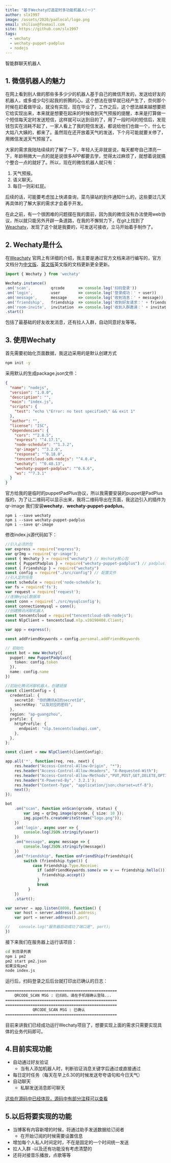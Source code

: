 ```yaml
---
title: "基于Wechaty打造定时多功能机器人(一)"
author: slx1997
image: /assets/2020/padlocal/logo.png
email: shiliux@foxmail.com
site: https://github.com/slx1997
tags:
  - wechaty
  - wechaty-puppet-padplus
  - nodejs
---
```


智能群聊天机器人

## 1. 微信机器人的魅力

在网上看到别人做的那些多多少少的机器人基于自己的微信开发的，发送给好友的机器人，或多或少勾引起我的折腾的心。这个想法在很早就已经产生了，奈何那个时候在赶着做毕设，就没有实现，现在毕业了，工作之后，这个想法越来越想要把它给实现出来，本来就是想要在起床的时候收到天气预报的提醒，本来是打算做一个短信每天定时发送短信，这样就可以达到目的了，用了一段时间的短信后，发现钱包实在消耗不起了，一家人看上了我的短信发送，都说给他们也做一个，什么七大姑八大姨的，都来了。虽然现在还开放着天气的发送，下个月可能就要关停了，用微信发送天气预报了。

大家的需求我陆陆续续的了解了一下，年轻人无非就是说，每天都夸自己漂亮一下，年龄稍微大一点的就是说很多APP都要去学，觉得太过麻烦了，就想着说就搞个整合一点的就好了。所以，现在的微信机器人就只有：

1. 天气预报。
2. 语义聊天。
3. 每日一则彩虹屁。

后续的话，可能要考虑加上快递查询，菜鸟驿站的到件通知什么的，这些要过几天再具体的了解大家的需求才会着手开发。

在此之前，有一个很困难的问题摆在我的面前，因为我的微信没有办法使用web协议，所以就只能另外开辟一条道路，在我的不懈努力下，在git上找到了[Weachaty](https://github.com/wechaty/wechaty)，发现了这个就是我要的，可发送可接收，立马开始着手制作了。

## 2. Wechaty是什么

在[Weachaty](https://github.com/wechaty/wechaty) 官网上有详细的介绍，我主要是通过官方文档来进行编写的，官方文档分为[中文版](https://wechaty.js.org/v/zh/)、[英文版](https://wechaty.js.org/docs/api)英文版的文档更新更全更新。

``` JavaScript
import { Wechaty } from 'wechaty'

Wechaty.instance()
.on('scan',         qrcode      => console.log('扫码登录'))
.on('login',        user        => console.log('登录成功：' + user))
.on('message',      message     => console.log('收到消息：' + message))
.on('friendship',   friendship  => console.log('收到好友请求：' + friendship))
.on('room-invite',  invitation  => console.log('收到入群邀请：' + invitation))
.start()
```

包括了最基础的好友收发消息，还有拉人入群，自动同意好友等等。

## 3. 使用Wechaty

首先需要初始化页面数据，我这边采用的是默认创建方式

``` bash
npm init -y
```

采用默认的生成package.json文件：

``` json
{
  "name": "nodejs",
  "version": "1.0.0",
  "description": "",
  "main": "index.js",
  "scripts": {
    "test": "echo \"Error: no test specified\" && exit 1"
  },
  "author": "",
  "license": "ISC",
  "dependencies": {
    "cors": "^2.8.5",
    "express": "^4.17.1",
    "node-schedule": "^1.3.2",
    "qr-image": "^3.2.0",
    "response": "^0.18.0",
    "tencentcloud-sdk-nodejs": "^4.0.4",
    "wechaty": "^0.48.13",
    "wechaty-puppet-padplus": "^0.6.6",
    "ws": "^7.3.1"
  }
}

```

官方给我的是临时的puppetPadPlus协议，所以我需要安装的puppet是PadPlus版的，为了让二维码可以显示出来，我将二维码导出在页面，我这边引入的插件为qr-image
我们安装**wechaty**、**wechaty-puppet-padplus**。

``` base
npm i --save wechaty
npm i --save wechaty-puppet-padplus
npm i --save qr-image
```

修改index.js源代码如下：

``` Typescript
//引入必须的包
var express = require("express");
var qrImg = require('qr-image');
const { Wechaty } = require("wechaty") // Wechaty核心包
const { PuppetPadplus } = require("wechaty-puppet-padplus") // padplus协议包
const { Friendship } = require("wechaty")
const config = require("./src/config") // 配置文件
//引入定时任务
const schedule = require('node-schedule');
var fs = require('fs');
var request = require('request');
//连接mysql数据库
const conn = require('./src/mysqlconfig');
const connectionmysql = conn();
//创建腾讯闲聊机器人
const tencentcloud = require("tencentcloud-sdk-nodejs");
const NlpClient = tencentcloud.nlp.v20190408.Client;

var app = express();

const addFriendKeywords = config.personal.addFriendKeywords

// 初始化
const bot = new Wechaty({
  puppet: new PuppetPadplus({
    token: config.token
  }),
  name: config.name
})

//初始化腾讯闲聊机器人，创建链接
const clientConfig = {
  credential: {
    secretId: "你的腾讯AI的secretId",
    secretKey: "以及对应的密码",
  },
  region: "ap-guangzhou",
  profile: {
    httpProfile: {
      endpoint: "nlp.tencentcloudapi.com",
    },
  },
};

const client = new NlpClient(clientConfig);

app.all('*', function(req, res, next) {
    res.header("Access-Control-Allow-Origin", "*");
    res.header("Access-Control-Allow-Headers", "X-Requested-With");
    res.header("Access-Control-Allow-Methods","PUT,POST,GET,DELETE,OPTIONS");
    res.header("X-Powered-By",' 3.2.1');
    res.header("Content-Type", "application/json;charset=utf-8");
    next();
});

bot
	.on("scan", function onScan(qrcode, status) {
		var img = qrImg.image(qrcode, { size: 10 });
		img.pipe(fs.createWriteStream("logo.png"));
	})
	.on('login', async user => {
		console.log(JSON.stringify(user))
	})
	.on("message", async message => {
		console.log(JSON.stringify(message))
	})
	.on("friendship", function onFriendShip(friendship){
		switch (friendship.type()) {
			case Friendship.Type.Receive:
			  if (addFriendKeywords.some(v => v == friendship.hello())) {
				friendship.accept()
			  }
			  break
		  }
	})
	.start();

var server = app.listen(8090, function() {
    var host = server.address().address;
    var port = server.address().port;

//    console.log("服务器启动成功了端口是", port);
})

```

接下来我们在服务器上运行该项目：

``` bash
cd 到目录列表
npm i pm2
pm2 start pm2.json
如果没有pm2
node index.js
```

运行后，扫码登录之后后台就打印出已确认的日志：

``` bash
=================================================
    QRCODE_SCAN MSG : 已扫码，请在手机端确认登陆...
=================================================
=================================================
            QRCODE_SCAN MSG : 已确认
=================================================
```

目前来讲我们已经成功运行Wechaty项目了，想要实现上面的需求只需要实现具体的业务代码即可。

## 4.目前实现功能

- 自动通过好友验证
  - 当有人添加机器人时，判断验证消息关键字后通过或直接通过
- 每日定时任务（每天在早上6.30的时候发送夸夸语句和今日天气）
- 自动聊天
  - 私聊发送消息即可聊天

[这些在源码中已经体现，源码中有部分注释可以查看](https://github.com/slx1997/Watchaty-chat)

## 5.以后将要实现的功能

- 当博客有内容新增的时候，将通过助手发送数据给订阅者
  - 在开始订阅的时候需要设置信息
- 增加每个人私人时间定时，不在是固定的一个时间统一发送
- 拉人入群
-以及还有功能没有考虑清楚的
- 还将对接音乐播放，点歌等等

